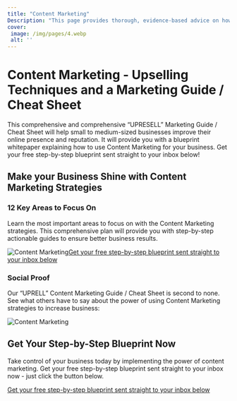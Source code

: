 ```yaml
---
title: "Content Marketing"
Description: "This page provides thorough, evidence-based advice on how to develop an effective Content Marketing strategy for Small to medium-sized businesses. Learn how to make the most of your online presence and reputation with targeted Content Marketing initiatives. Put the power of Content Marketing to use for you and your business today."
cover: 
 image: /img/pages/4.webp
 alt: ''
---
```


<h1>Content Marketing - Upselling Techniques and a Marketing Guide / Cheat Sheet</h1> <p>This comprehensive and comprehensive “UPRESELL” Marketing Guide / Cheat Sheet will help small to medium-sized businesses improve their online presence and reputation. It will provide you with a blueprint whitepaper explaining how to use Content Marketing for your business. Get your free step-by-step blueprint sent straight to your inbox below!</p><h2>Make your Business Shine with Content Marketing Strategies</h2><h3>12 Key Areas to Focus On</h3><p>Learn the most important areas to focus on with the Content Marketing strategies. This comprehensive plan will provide you with step-by-step actionable guides to ensure better business results.</p><img src="content-marketing.jpg" alt="Content Marketing" /><a class="btn btn-primary" href="/report.pdf">Get your free step-by-step blueprint sent straight to your inbox below</a><h3>Social Proof</h3><p>Our “UPRELL” Content Marketing Guide / Cheat Sheet is second to none. See what others have to say about the power of using Content Marketing strategies to increase business:</p><img src="social-proof.jpg" alt="Content Marketing" /><h2>Get Your Step-by-Step Blueprint Now</h2><p>Take control of your business today by implementing the power of content marketing. Get your free step-by-step blueprint sent straight to your inbox now - just click the button below.</p><a class="btn btn-primary" href="/contact">Get your free step-by-step blueprint sent straight to your inbox below</a>
